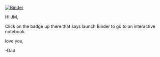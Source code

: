 [![Binder](http://mybinder.org/badge.svg)](https://beta.mybinder.org/v2/gh/shotgunosine/jm_letter/master?filepath=jm_letter.ipynb)

Hi JM,

Click on the badge up there that says launch Binder to go to an interactive notebook.

love you,

-Dad

